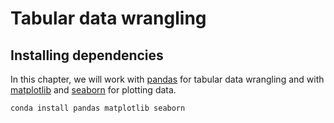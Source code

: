 # Tabular data wrangling

## Installing dependencies

In this chapter, we will work with [pandas](https://pandas.pydata.org/) for tabular data wrangling and with [matplotlib](https://matplotlib.org/) and [seaborn](https://seaborn.pydata.org/) for plotting data.

```
conda install pandas matplotlib seaborn
```
